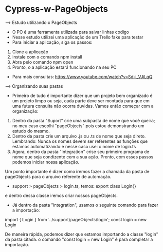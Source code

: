 # Cypress-w-PageObjects

--> Estudo utilizando o PageObjects
- O PO é uma ferramenta utilizada para salvar linhas codigo
- Nesse estudo utilizei uma aplicação de um Trello fake para testar
- Para iniciar a aplicação, siga os passos:
1. Clone a aplicação
2. Instale com o comando npm install
3. Abra pelo comando npm open
4. Pronto, o a aplicação estará funcionando na seu PC
- Para mais consultas: https://www.youtube.com/watch?v=Sd-i_VJiLqQ

--> Organizando suas pastas
- Primeiro de tudo é importante dizer que um projeto bem organizado é um projeto limpo ou seja, cada parte deve ser montada para que em uma futura consulta não ocorra duvidas.
Vamos então começar com a organização:
1. Dentro da pasta "Suport" crie uma subpasta de nome que você queira; no meu caso escolhi "pageObjects" pois estou demonstrando um estudo do mesmo.
2. Dentro da pasta crie um arquivo .js ou .ts de nome que seja direto. Lembrando: Nunca os nomes devem ser referentes as funções que estamos automatizando e nesse caso usei o nome de login.ts
3. Agora, dentro da pasta "integration" crise seu primeiro programa de nome que seja condizente com a sua ação. 
Pronto, com esses passos podemos iniciar nossa aplicação.

Um ponto importante é dizer como iremos fazer a chamada da pasta de pageObjects para o arquivo referente de automação.
- support > pageObjects > login.ts, temos:
export class Login{} 

e dentro dessa classe iremos criar nossos pageObjects.

- Já dentro da pasta "integration", usamos o seguinte comando para fazer a importação:

import { Login } from '../support/pageObjects/login';
const login = new Login

De maneira rápida, podemos dizer que estamos importando a classe "login" da pasta citada.
o comando "const login = new Login" é para completar a importação. 


